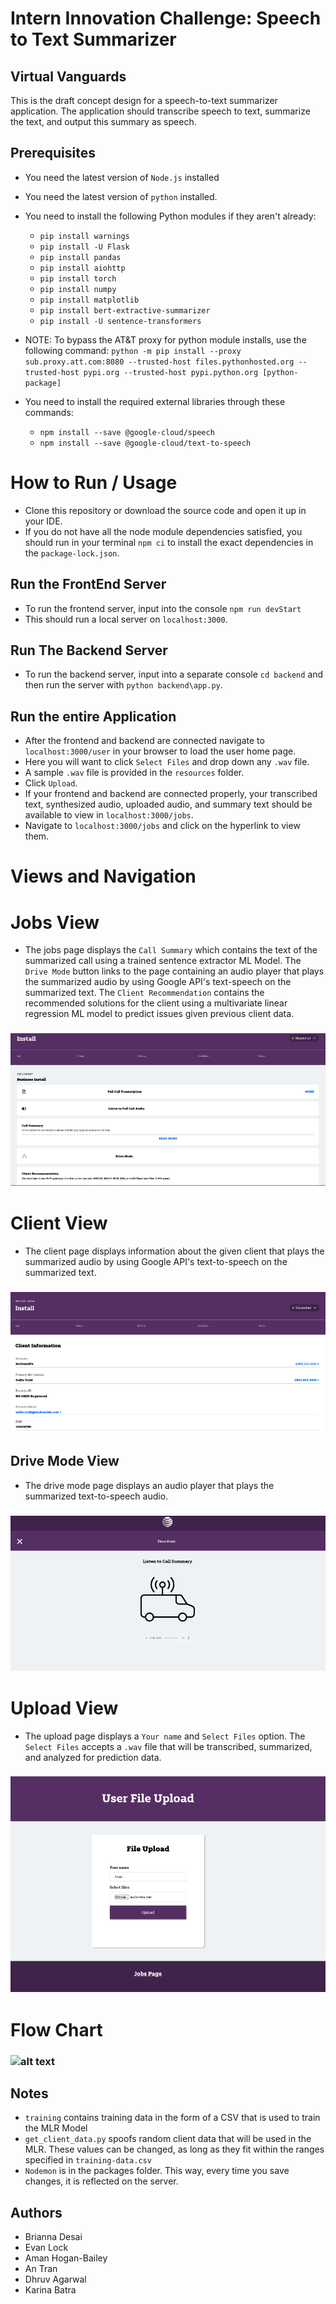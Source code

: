 # Intern Innovation Challenge: Speech to Text Summarizer
## Virtual Vanguards
This is the draft concept design for a speech-to-text summarizer application. The application should transcribe speech to text, summarize the text, and output this summary as speech.

## Prerequisites
- You need the latest version of `Node.js` installed
- You need the latest version of `python` installed.
- You need to install the following Python modules if they aren't already:
    - `pip install warnings`
    - `pip install -U Flask`
    - `pip install pandas`
    - `pip install aiohttp`
    - `pip install torch`
    - `pip install numpy`
    - `pip install matplotlib`
    - `pip install bert-extractive-summarizer`
    - `pip install -U sentence-transformers`

- NOTE: To bypass the AT&T proxy for python module installs, use the following command: `python -m pip install --proxy sub.proxy.att.com:8080 --trusted-host files.pythonhosted.org --trusted-host pypi.org --trusted-host pypi.python.org [python-package]`

- You need to install the required external libraries through these commands: 
    - `npm install --save @google-cloud/speech`
    - `npm install --save @google-cloud/text-to-speech`

# How to Run / Usage
- Clone this repository or download the source code and open it up in your IDE.
- If you do not have all the node module dependencies satisfied, you should run in your terminal `npm ci` to install the exact dependencies in the `package-lock.json`.

## Run the FrontEnd Server
- To run the frontend server, input into the console `npm run devStart`
- This should run a local server on `localhost:3000`.

## Run The Backend Server
- To run the backend server, input into a separate console `cd backend` and then run the server with `python backend\app.py`.

## Run the entire Application
- After the frontend and backend are connected navigate to `localhost:3000/user` in your browser to load the user home page.
- Here you will want to click `Select Files` and drop down any `.wav` file.
- A sample `.wav` file is provided in the `resources` folder.
- Click `Upload`. 
- If your frontend and backend are connected properly, your transcribed text, synthesized audio, uploaded audio, and summary text should be available to view in `localhost:3000/jobs`.
- Navigate to `localhost:3000/jobs` and click on the hyperlink to view them.

# Views and Navigation
# Jobs View
- The jobs page displays the `Call Summary` which contains the text of the summarized call using a trained sentence extractor ML Model. The `Drive Mode` button links to the page containing an audio player that plays the summarized audio by using Google API's text-speech on the summarized text. The `Client Recommendation` contains the recommended solutions for the client using a multivariate linear regression ML model to predict issues given previous client data. 
### ![alt text](jobs_page.png)

# Client View
- The client page displays information about the given client that plays the summarized audio by using Google API's text-to-speech on the summarized text.
### ![alt text](client_page.png)

## Drive Mode View
- The drive mode page displays an audio player that plays the summarized text-to-speech audio. 
### ![alt text](drive_mode_page.png)

# Upload View
- The upload page displays a `Your name` and `Select Files` option. The `Select Files` accepts a `.wav` file that will be transcribed, summarized, and analyzed for prediction data.
### ![alt text](upload_page.png)

# Flow Chart
### ![alt text](flow_chart.png)

## Notes
- `training` contains training data in the form of a CSV that is used to train the MLR Model
- `get_client_data.py` spoofs random client data that will be used in the MLR. These values can be changed, as long as they fit within the ranges specified in `training-data.csv`
- `Nodemon` is in the packages folder. This way, every time you save changes, it is reflected on the server.


## Authors
- Brianna Desai
- Evan Lock
- Aman Hogan-Bailey
- An Tran
- Dhruv Agarwal
- Karina Batra

